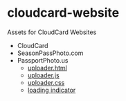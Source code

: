# cloudcard-website

Assets for CloudCard Websites

- CloudCard
- SeasonPassPhoto.com
- PassportPhoto.us
    - [uploader.html](https://sharptopco.github.io/cloudcard-website/passport-photo-us/uploader.html)
    - [uploader.js](https://sharptopco.github.io/cloudcard-website/passport-photo-us/uploader.js)
    - [uploader.css](https://sharptopco.github.io/cloudcard-website/passport-photo-us/uploader.css)
    - [loading indicator](https://sharptopco.github.io/cloudcard-website/passport-photo-us/spin-1.1s-200px.gif)
    
